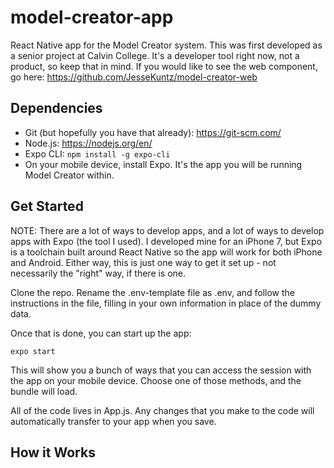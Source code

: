 # model-creator-app
React Native app for the Model Creator system. This was first developed as a senior project at Calvin College. It's a developer tool right now, not a product, so keep that in mind. If you would like to see the web component, go here: https://github.com/JesseKuntz/model-creator-web

## Dependencies
* Git (but hopefully you have that already): https://git-scm.com/
* Node.js: https://nodejs.org/en/
* Expo CLI: `npm install -g expo-cli`
* On your mobile device, install Expo. It's the app you will be running Model Creator within.

## Get Started
NOTE: There are a lot of ways to develop apps, and a lot of ways to develop apps with Expo (the tool I used).
I developed mine for an iPhone 7, but Expo is a toolchain built around React Native so the app will work for both
iPhone and Android. Either way, this is just one way to get it set up - not necessarily the "right" way, if there is one.

Clone the repo. Rename the .env-template file as .env, and follow the instructions in the file, filling in your own information in place of the dummy data.

Once that is done, you can start up the app:

`expo start`

This will show you a bunch of ways that you can access the session with the app on your mobile device. Choose one of those methods, and the bundle will load.

All of the code lives in App.js. Any changes that you make to the code will automatically transfer to your app when you save.

## How it Works